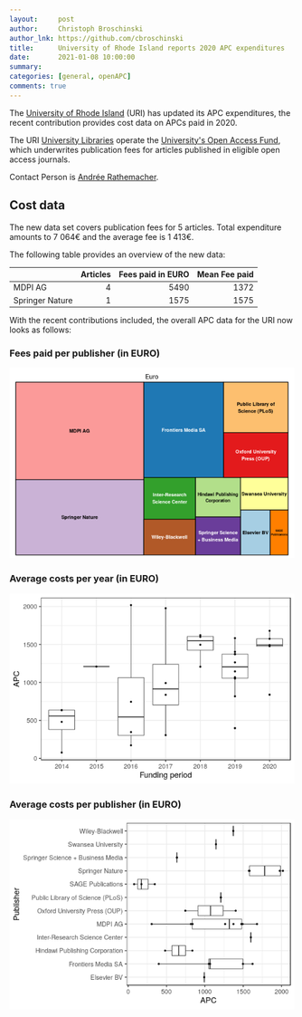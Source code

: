 ```yaml
---
layout:     post
author:     Christoph Broschinski
author_lnk: https://github.com/cbroschinski
title:      University of Rhode Island reports 2020 APC expenditures
date:       2021-01-08 10:00:00
summary:    
categories: [general, openAPC]
comments: true
---
```





The [University of Rhode Island](https://www.uri.edu/) (URI) has updated its APC expenditures, the recent contribution provides cost data on APCs paid in 2020.

The URI [University Libraries](https://web.uri.edu/library/) operate the [University's Open Access Fund](https://uri.libguides.com/oafund), which underwrites publication fees for articles published in eligible open access journals.

Contact Person is [Andrée Rathemacher](mailto:andree@uri.edu).

## Cost data



The new data set covers publication fees for 5 articles. Total expenditure amounts to 7 064€ and the average fee is 1 413€.

The following table provides an overview of the new data:


|                | Articles| Fees paid in EURO| Mean Fee paid|
|:---------------|--------:|-----------------:|-------------:|
|MDPI AG         |        4|              5490|          1372|
|Springer Nature |        1|              1575|          1575|

With the recent contributions included, the overall APC data for the URI now looks as follows: 

### Fees paid per publisher (in EURO)

![plot of chunk tree_rhode_island_2021_01_08_full](/figure/tree_rhode_island_2021_01_08_full-1.png)

###  Average costs per year (in EURO)

![plot of chunk box_rhode_island_2021_01_08_year_full](/figure/box_rhode_island_2021_01_08_year_full-1.png)

###  Average costs per publisher (in EURO)

![plot of chunk box_rhode_island_2021_01_08_publisher_full](/figure/box_rhode_island_2021_01_08_publisher_full-1.png)
